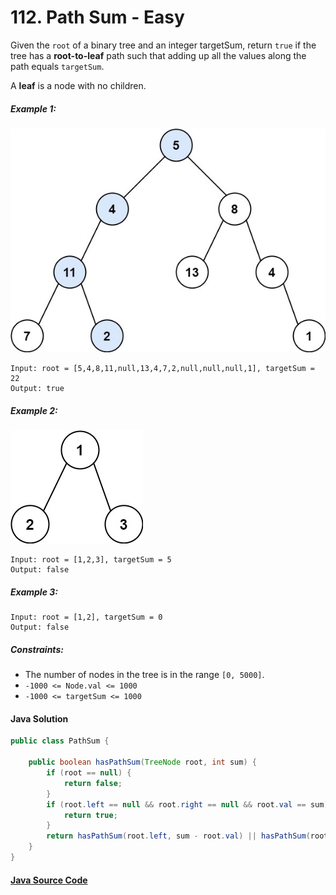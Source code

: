 # 112. Path Sum - Easy

Given the ```root``` of a binary tree and an integer targetSum, return ```true``` if the tree has a <b>root-to-leaf</b> path such that adding up all the values along the path equals ```targetSum```.

A <b>leaf</b> is a node with no children.

##### Example 1:
![](112_sample_01.jpeg)

```
Input: root = [5,4,8,11,null,13,4,7,2,null,null,null,1], targetSum = 22
Output: true
```

##### Example 2:
![](112_sample_02.jpeg)
```
Input: root = [1,2,3], targetSum = 5
Output: false
```

##### Example 3:

```
Input: root = [1,2], targetSum = 0
Output: false
```

##### Constraints:

- The number of nodes in the tree is in the range ```[0, 5000]```.
- ```-1000 <= Node.val <= 1000```
- ```-1000 <= targetSum <= 1000```

#### Java Solution
```java
public class PathSum {

    public boolean hasPathSum(TreeNode root, int sum) {
        if (root == null) {
            return false;
        }
        if (root.left == null && root.right == null && root.val == sum) {
            return true;
        }
        return hasPathSum(root.left, sum - root.val) || hasPathSum(root.right, sum - root.val);
    }
}
```

#### [Java Source Code](../../../src/main/java/com/algorithm/treedatastructure/PathSum.java)